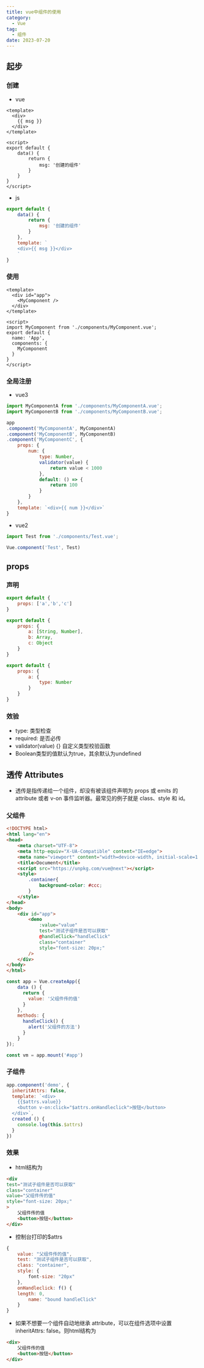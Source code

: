 ```yaml
---
title: vue中组件的使用
category:
  - Vue
tag:
  - 组件
date: 2023-07-20
---
```


## 起步
### 创建
- vue
```vue
<template>
  <div>
    {{ msg }}
  </div>
</template>

<script>
export default {
    data() {
        return {
            msg: '创建的组件'
        }
    }
}
</script>
```
- js
```js
export default { 
    data() {
        return { 
            msg: '创建的组件'
        }
    },
    template: `
    <div>{{ msg }}</div>
    `
}
```
### 使用
```vue
<template>
  <div id="app">
    <MyComponent />
  </div>
</template>

<script>
import MyComponent from './components/MyComponent.vue';
export default {
  name: 'App',
  components: {
    MyComponent
  }
}
</script>
```
### 全局注册
- vue3
```js
import MyComponentA from './components/MyComponentA.vue';
import MyComponentB from './components/MyComponentB.vue';

app
.component('MyComponentA', MyComponentA)
.component('MyComponentB', MyComponentB)
.component('MyComponentC', {
    props: {
        num: {
            type: Number,
            validator(value) {
                return value < 1000
            },
            default: () => {
                return 100
            }
        }
    },
    template: `<div>{{ num }}</div>`
}
```
- vue2
```js
import Test from './components/Test.vue';

Vue.component('Test', Test)
```
## props
### 声明
```js
export default {
    props: ['a','b','c']
}
```
```js
export default {
    props: {
        a: [String, Number],
        b: Array,
        c: Object
    }
}
```
```js
export default {
    props: {
        a: {
            type: Number
        }
    }
}
```
### 效验
- type: 类型检查
- required: 是否必传
- validator(value) {} 自定义类型校验函数
- Boolean类型的值默认为true，其余默认为undefined

## 透传 Attributes
- 透传是指传递给一个组件，却没有被该组件声明为 props 或 emits 的 attribute 或者 v-on 事件监听器。最常见的例子就是 class、style 和 id。
### 父组件
```html
<!DOCTYPE html>
<html lang="en">
<head>
    <meta charset="UTF-8">
    <meta http-equiv="X-UA-Compatible" content="IE=edge">
    <meta name="viewport" content="width=device-width, initial-scale=1.0">
    <title>Document</title>
    <script src="https://unpkg.com/vue@next"></script>
    <style>
        .container{
            background-color: #ccc;
        }
    </style>
</head>
<body>
    <div id="app">
        <demo 
            :value="value" 
            test="测试子组件是否可以获取" 
            @handleClick="handleClick" 
            class="container" 
            style="font-size: 20px;"
        />
    </div>
</body>
</html>
```
```js
const app = Vue.createApp({
    data () {
      return {
        value: '父组件传的值'
      }
    },
    methods: {
      handleClick() {
        alert('父组件的方法')
      }
    }
});

const vm = app.mount('#app')
```
### 子组件
```js
app.component('demo', {
  inheritAttrs: false,
  template: `<div>
    {{$attrs.value}} 
    <button v-on:click="$attrs.onHandleclick">按钮</button>
  </div>`,
  created () {
    console.log(this.$attrs)
  }
})
```
### 效果
- html结构为
```html
<div 
test="测试子组件是否可以获取" 
class="container" 
value="父组件传的值" 
style="font-size: 20px;"
>
	父组件传的值 
	<button>按钮</button>
</div>
```
- 控制台打印的$attrs
```js
{
    value: "父组件传的值",
    test: "测试子组件是否可以获取",
    class: "container",
    style: {
        font-size: "20px"
    },
    onHandleclick: f() {
	length: 0,
        name: "bound handleClick"
    }
}
```
- 如果不想要一个组件自动地继承 attribute，可以在组件选项中设置 inheritAttrs: false。则html结构为
```html
<div>
	父组件传的值 
	<button>按钮</button>
</div>
```